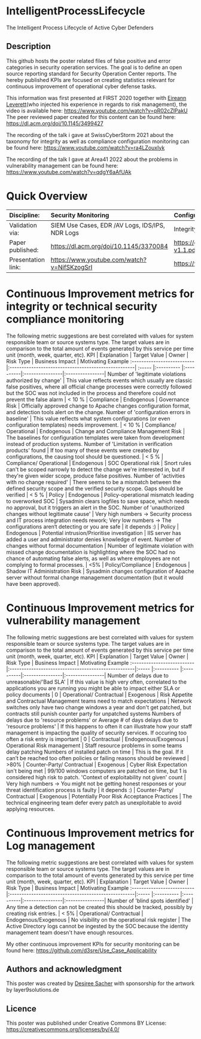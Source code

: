 # IntelligentProcessLifecycle
The Intelligent Process Lifecycle of Active Cyber Defenders

## Description
This github hosts the poster related files of false positive and error categories in security operation services. The goal is to define an open source reporting standard for Security Operation Center reports. The hereby published KPIs are focused on creating statistics relevant for continuous improvement of operational cyber defense tasks.

This information was first presented at FIRST 2020 together with [Eireann Leverett](https://github.com/blackswanburst)(who injected his experience in regards to risk management), the video is available here: https://www.youtube.com/watch?v=pR02cZlPakU
The peer reviewed paper created for this content can be found here: https://dl.acm.org/doi/10.1145/3499427

The recording of the talk i gave at SwissCyberStorm 2021 about the taxonomy for integrity as well as compliance configuration monitoring can be found here: https://www.youtube.com/watch?v=ra4LZouxIyk

The recording of the talk I gave at Area41 2022 about the problems in vulnerability management can be found here: https://www.youtube.com/watch?v=qdgY6aAfUAk

# Quick Overview
Discipline: | Security Monitoring | Configuration Anomalies | Vulnerability Management
:-------------------------- | :--------------------------  |:----------------------------------------------------| :----- |
Validation via: | SIEM Use Cases, EDR /AV Logs, IDS/IPS, NDR Logs | Integrity Monitoring, Compliance Configuration Monitoring | Vulnerability Scans, Patch Verification
Paper published: | https://dl.acm.org/doi/10.1145/3370084 | https://github.com/d3sre/IntelligentProcessLifecycle/blob/main/ComplianceIntegrityTaxonomyPaper-v1.1.pdf | https://dl.acm.org/doi/10.1145/3499427
Presentation link: | https://www.youtube.com/watch?v=NifSKzogSrI | https://www.youtube.com/watch?v=ra4LZouxIyk | https://www.youtube.com/watch?v=qdgY6aAfUAk


# Continuous Improvement metrics for integrity or technical security compliance monitoring
The following metric suggestions are best correlated with values for system responsible team or source systems type. The target values are in comparison to the total amount of events generated by this service per time unit (month, week, quarter, etc).
KPI | Explanation | Target Value | Owner | Risk Type | Business Impact | Motivating Example
 :-------------------------- |:----------------------------------------------------| :----- |:---------- |:----------|:----------------|:----------------|
 Number of 'legitimate violations authorized by change' | This value reflects events which usually are classic false positives, where all official change processes were correctly followed but the SOC was not included in the process and therefore could not prevent the false alarm | < 10 % | Compliance | Endogenous | Governance Risk | Officially approved change to Apache changes configuration format, and detection tools alert on the change.
 Number of 'configuration errors in baseline' | This value reflects what system configurations (or even configuration templates) needs improvement. | < 10 % | Compliance/ Operational | Endogenous | Change and Compliance Management Risk | The baselines for configuration templates were taken from development instead of production systems.
 Number of 'Limitation in verification products' found | If too many of these events were created by configurations, the causing tool should be questioned. | < 5 % | Compliance/ Operational | Endogenous |  SOC Operational risk | Snort rules can't be scoped narrowly to detect the change we're interested in, but if they're given wider scope, produce false positives.
 Number of 'activities with no change required' | There seems to be a mismatch between the defined security scope and the verified security scope. Gaps should be verified | < 5 % | Policy | Endogenous | Policy-operational mismatch leading to overworked SOC | Sysadmin clears logfiles to save space, which needs no approval, but it triggers an alert in the SOC.
Number of 'unauthorized changes without legitimate cause' | Very high numbers → Security process and IT process integration needs rework; Very low numbers → The configurations aren‘t detecting or you are safe | it depends :) | Policy | Endogenous | Potential intrusion/Prioritise investigation | IIS server has added a user and administrator denies knowledge of event.
Number of changes without formal documentation | Number of legitimate violation with missed change documentation is highlighting where the SOC had no chance of automating false alerts, as well as where employees are not complying to formal processes. | <5% | Policy/Compliance | Endogenous | Shadow IT Administration Risk | Sysadmin changes configuration of Apache server without formal change management documentation (but it would have been approved).    

# Continuous Improvement metrics for vulnerability management
The following metric suggestions are best correlated with values for system responsible team or source systems type. The target values are in comparison to the total amount of events generated by this service per time unit (month, week, quarter, etc).
KPI | Explanation | Target Value | Owner | Risk Type | Business Impact | Motivating Example
 :-------------------------- |:----------------------------------------------------|:----- |:---------- |:----------|:----------------|:----------------|
Number of delays due to unreasonable/'Bad SLA' | If this value is high very often, correlated to the applications you are running you might be able to impact either SLA or policy documents | 0 | Operational/ Contractual | Exogenous | Risk Appetite and Contractual Management teams need to match expectations | Network switches only have two change windows a year and don't get patched, but contracts still punish counter party for unpatched systems
Numbers of delays due to 'resource problems' or Average # of days delays due to 'resource problems' | If this happens to often it can illustrate how your staff management is impacting the quality of security services. If occuring too often a risk entry is important | 0 | Contractual | Endogenous/Exogenous | Operational Risk management | Staff resource problems in some teams delay patching
Numbers of installed patch on time | This is the goal. If it can’t be reached too often policies or failing reasons should be reviewed | >80% | Counter-Party/ Contractual | Exogenous | Cyber Risk Expectation isn't being met | 99/100 windows computers are patched on time, but 1 is considered high risk to patch.
'Context of exploitability not given' count | Very high numbers → You might not be getting honest responses or your threat identification process is faulty | it depends :) | Counter-Party/ Contractual | Exogenous | Potentially Poor Risk Acceptance Practices | The technical engineering team defer every patch as unexploitable to avoid applying resources.

# Continuous Improvement metrics for Log management
The following metric suggestions are best correlated with values for system responsible team or source systems type. The target values are in comparison to the total amount of events generated by this service per time unit (month, week, quarter, etc).
KPI | Explanation | Target Value | Owner | Risk Type | Business Impact | Motivating Example
 :-------------------------- |:----------------------------------------------------|:----- |:---------- |:----------|:----------------|:----------------|
Number of 'blind spots identified' | Any time a detection can not be created this should be tracked, possibly by creating risk entries. | < 5% | Operational/ Contractual | Endogenous/Exogenous | No visibility on the operational risk register | The Active Directory logs cannot be ingested by the SOC because the identity management team doesn't have enough resources.



My other continuous improvement KPIs for security monitoring can be found here: https://github.com/d3sre/Use_Case_Applicability 


## Authors and acknowledgment
This poster was created by [Desiree Sacher](http://www.twitter.com/d3sre) with sponsorship for the artwork by layer9solutions.de


## Licence
This poster was published under Creative Commons BY License: https://creativecommons.org/licenses/by/4.0/


